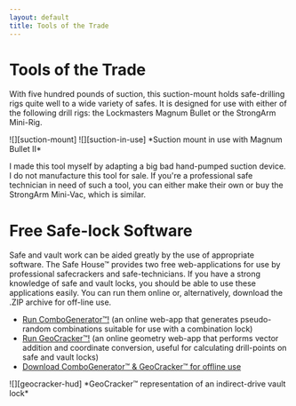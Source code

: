 ```yaml
---
layout: default
title: Tools of the Trade
---
```


# Tools of the Trade
With five hundred pounds of suction, this suction-mount holds safe-drilling
rigs quite well to a wide variety of safes. It is designed for use with either
of the following drill rigs: the Lockmasters Magnum Bullet or the StrongArm
Mini-Rig.

<div class="gallery" markdown="1">
![][suction-mount]
![][suction-in-use]
*Suction mount in use with Magnum Bullet II*
</div>

I made this tool myself by adapting a big bad hand-pumped suction device. I do
not manufacture this tool for sale. If you're a professional safe technician in
need of such a tool, you can either make their own or buy the StrongArm
Mini-Vac, which is similar.

# Free Safe-lock Software
Safe and vault work can be aided greatly by the use of appropriate software.
The Safe House™ provides two free web-applications for use by professional
safecrackers and safe-technicians. If you have a strong knowledge of safe and
vault locks, you should be able to use these applications easily. You can run
them online or, alternatively, download the .ZIP archive for off-line use.

- [Run ComboGenerator™!][combogenerator] (an online web-app that generates
  pseudo-random combinations suitable for use with a combination lock)
- [Run GeoCracker™!][geocracker] (an online geometry web-app that performs
  vector addition and coordinate conversion, useful for calculating
  drill-points on safe and vault locks)
- [Download ComboGenerator™ & GeoCracker™ for offline use][download-apps]

<div class="gallery" markdown="1">
![][geocracker-hud]
*GeoCracker™ representation of an indirect-drive vault lock*
</div>


[combogenerator]: combo_generator.htm
[download-apps]:  download/tsh-software.zip
[geocracker]:     geocracker.htm
[geocracker-hud]: images/hud.jpg
[suction-in-use]: images/suctionmountinuse.jpg
[suction-mount]:  images/suctionmount.jpg
